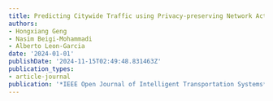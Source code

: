 ```yaml
---
title: Predicting Citywide Traffic using Privacy-preserving Network Activity Data
authors:
- Hongxiang Geng
- Nasim Beigi-Mohammadi
- Alberto Leon-Garcia
date: '2024-01-01'
publishDate: '2024-11-15T02:49:48.831463Z'
publication_types:
- article-journal
publication: '*IEEE Open Journal of Intelligent Transportation Systems*'
---
```

